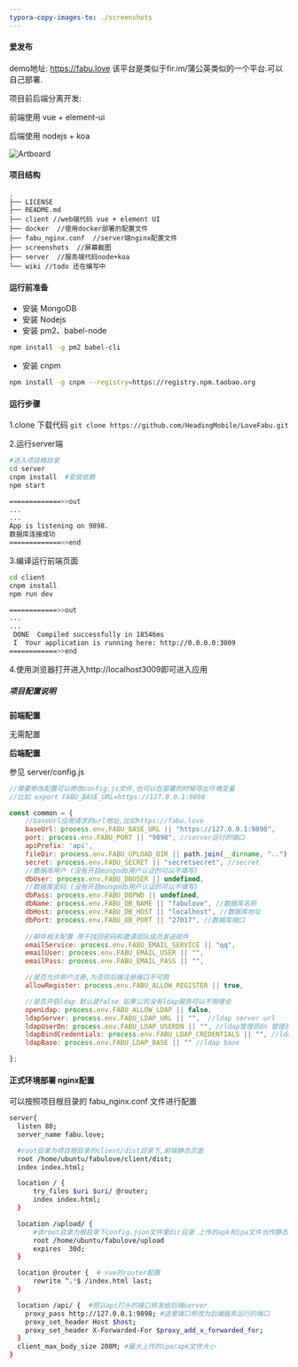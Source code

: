 ```yaml
---
typora-copy-images-to: ./screenshots
---
```


#### 爱发布

demo地址: https://fabu.love
该平台是类似于fir.im/蒲公英类似的一个平台.可以自己部署.



项目前后端分离开发:

前端使用 vue + element-ui

后端使用 nodejs + koa

![Artboard](/Volumes/UserData/ProjectSource/NodeProject/AppFabu/screenshots/Artboard.png)

#### 项目结构

```
.
├── LICENSE
├── README.md
├── client //web端代码 vue + element UI
├── docker  //使用docker部署的配置文件
├── fabu_nginx.conf  //server端nginx配置文件
├── screenshots  //屏幕截图
├── server  //服务端代码node+koa
└── wiki //todo 还在编写中
```



#### 运行前准备

* 安装 MongoDB
* 安装 Nodejs
* 安装 pm2、babel-node

```bash
npm install -g pm2 babel-cli
```

* 安装 cnpm

```bash
npm install -g cnpm --registry=https://registry.npm.taobao.org
```

#### 运行步骤

1.clone 下载代码 `git clone https://github.com/HeadingMobile/LoveFabu.git`

2.运行server端

```bash
#进入项目根目录
cd server
cnpm install  #安装依赖
npm start

=============>>out
...
...
App is listening on 9898.
数据库连接成功
=============>>end
```

3.编译运行前端页面

```Bash
cd client
cnpm install
npm run dev

============>>out
...
...
 DONE  Compiled successfully in 18546ms                                                
 I  Your application is running here: http://0.0.0.0:3009
============>>end
```

4.使用浏览器打开进入http://localhost3009即可进入应用



##### 项目配置说明

**前端配置**

无需配置

**后端配置**

参见 server/config.js

```javascript
//需要修改配置可以修改config.js文件,也可以在部署的时候导出环境变量
//比如 export FABU_BASE_URL=https://127.0.0.1:9898

const common = {
    //baseUrl应用请求的url地址,比如https://fabu.love
    baseUrl: process.env.FABU_BASE_URL || "https://127.0.0.1:9898", 
    port: process.env.FABU_PORT || "9898", //server运行的端口
    apiPrefix: 'api',
    fileDir: process.env.FABU_UPLOAD_DIR || path.join(__dirname, ".."), //上传文件的存放目录
    secret: process.env.FABU_SECRET || "secretsecret", //secret
    //数据库用户 (没有开启mongodb用户认证的可以不填写)
    dbUser: process.env.FABU_DBUSER || undefined,  
    //数据库密码 (没有开启mongodb用户认证的可以不填写)
    dbPass: process.env.FABU_DBPWD || undefined,  
    dbName: process.env.FABU_DB_NAME || "fabulove", //数据库名称
    dbHost: process.env.FABU_DB_HOST || "localhost", //数据库地址
    dbPort: process.env.FABU_DB_PORT || "27017", //数据库端口
	
    //邮件相关配置 用于找回密码和邀请团队成员发送邮件
    emailService: process.env.FABU_EMAIL_SERVICE || "qq", 
    emailUser: process.env.FABU_EMAIL_USER || "", 
    emailPass: process.env.FABU_EMAIL_PASS || "",

    //是否允许用户注册,为否则后端注册接口不可用
    allowRegister: process.env.FABU_ALLOW_REGISTER || true, 

    //是否开启ldap 默认是false 如果公司没有ldap服务可以不用理会
    openLdap: process.env.FABU_ALLOW_LDAP || false, 
    ldapServer: process.env.FABU_LDAP_URL || "",  //ldap server url
    ldapUserDn: process.env.FABU_LDAP_USERDN || "", //ldap管理员dn 管理员用户名
    ldapBindCredentials: process.env.FABU_LDAP_CREDENTIALS || "", //ldap管理员密码
    ldapBase: process.env.FABU_LDAP_BASE || "" //ldap base

};
```





#### 正式环境部署 nginx配置

可以按照项目根目录的 fabu_nginx.conf 文件进行配置

```bash
server{
  listen 80;
  server_name fabu.love;

  #root目录为项目根目录的client/dist目录下,前端静态页面
  root /home/ubuntu/fabulove/client/dist;
  index index.html;

  location / {
      try_files $uri $uri/ @router;
      index index.html;
  }

  location /upload/ {
      #该root目录为根目录下config.json文件里dir目录 上传的apk和ipa文件当作静态文件处理
      root /home/ubuntu/fabulove/upload
      expires  30d;
  }

  location @router {  # vue的router配置
      rewrite ^.*$ /index.html last;
  }

  location /api/ {  #把以api打头的接口转发给后端server
    proxy_pass http://127.0.0.1:9898; #这里端口修改为后端服务运行的端口
    proxy_set_header Host $host;
    proxy_set_header X-Forwarded-For $proxy_add_x_forwarded_for;
  }
  client_max_body_size 208M; #最大上传的ipa/apk文件大小
}
```

